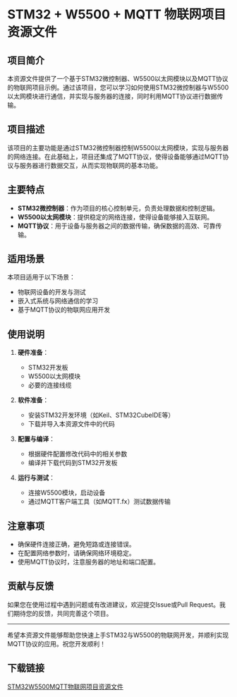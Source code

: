 # STM32 + W5500 + MQTT 物联网项目资源文件

## 项目简介

本资源文件提供了一个基于STM32微控制器、W5500以太网模块以及MQTT协议的物联网项目示例。通过该项目，您可以学习如何使用STM32微控制器与W5500以太网模块进行通信，并实现与服务器的连接，同时利用MQTT协议进行数据传输。

## 项目描述

该项目的主要功能是通过STM32微控制器控制W5500以太网模块，实现与服务器的网络连接。在此基础上，项目还集成了MQTT协议，使得设备能够通过MQTT协议与服务器进行数据交互，从而实现物联网的基本功能。

## 主要特点

- **STM32微控制器**：作为项目的核心控制单元，负责处理数据和控制逻辑。
- **W5500以太网模块**：提供稳定的网络连接，使得设备能够接入互联网。
- **MQTT协议**：用于设备与服务器之间的数据传输，确保数据的高效、可靠传输。

## 适用场景

本项目适用于以下场景：

- 物联网设备的开发与测试
- 嵌入式系统与网络通信的学习
- 基于MQTT协议的物联网应用开发

## 使用说明

1. **硬件准备**：
   - STM32开发板
   - W5500以太网模块
   - 必要的连接线缆

2. **软件准备**：
   - 安装STM32开发环境（如Keil、STM32CubeIDE等）
   - 下载并导入本资源文件中的代码

3. **配置与编译**：
   - 根据硬件配置修改代码中的相关参数
   - 编译并下载代码到STM32开发板

4. **运行与测试**：
   - 连接W5500模块，启动设备
   - 通过MQTT客户端工具（如MQTT.fx）测试数据传输

## 注意事项

- 确保硬件连接正确，避免短路或连接错误。
- 在配置网络参数时，请确保网络环境稳定。
- 使用MQTT协议时，注意服务器的地址和端口配置。

## 贡献与反馈

如果您在使用过程中遇到问题或有改进建议，欢迎提交Issue或Pull Request。我们期待您的反馈，共同完善这个项目。

---

希望本资源文件能够帮助您快速上手STM32与W5500的物联网开发，并顺利实现MQTT协议的应用。祝您开发顺利！

## 下载链接

[STM32W5500MQTT物联网项目资源文件](https://pan.quark.cn/s/aa5c895609ed)